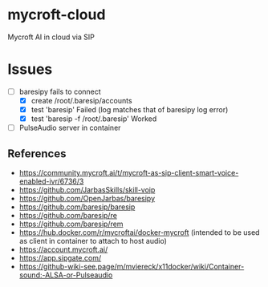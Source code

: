 # mycroft-cloud
Mycroft AI in cloud via SIP

# Issues
- [ ] baresipy fails to connect
  - [x] create /root/.baresip/accounts
  - [x] test 'baresip' Failed (log matches that of baresipy log error)
  - [x] test 'baresip -f /root/.baresip' Worked
- [ ] PulseAudio server in container

## References
- https://community.mycroft.ai/t/mycroft-as-sip-client-smart-voice-enabled-ivr/6736/3
- https://github.com/JarbasSkills/skill-voip
- https://github.com/OpenJarbas/baresipy
- https://github.com/baresip/baresip
- https://github.com/baresip/re
- https://github.com/baresip/rem
- https://hub.docker.com/r/mycroftai/docker-mycroft (intended to be used as client in container to attach to host audio)
- https://account.mycroft.ai/
- https://app.sipgate.com/
- https://github-wiki-see.page/m/mviereck/x11docker/wiki/Container-sound:-ALSA-or-Pulseaudio
